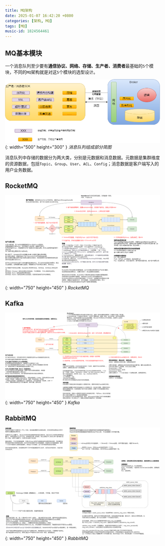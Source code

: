 ```yaml
---
title: MQ架构
date: 2025-01-07 16:42:20 +0800
categories: [架构, MQ]
tags: [MQ]
music-id: 1824564461
---
```


## **MQ基本模块**

一个消息队列至少要有**通信协议、网络、存储、生产者、消费者**最基础的`5`个模块，不同的`MQ`架构就是对这`5`个模块的选型设计。

![Desktop View](/assets/img/20250107/MQArchitect.png){: width="500" height="300" }
_消息队列组成部分简图_

消息队列中存储的数据分为两大类，分别是元数据和消息数据。元数据是集群维度的资源数据，包括`Topic`、`Group`、`User`、`ACL`、`Config`；消息数据是客户端写入的用户业务数据。

## **RocketMQ**

![Desktop View](/assets/img/20250107/RocketMQArchitect.png){: width="750" height="450" }
_RocketMQ_

## **Kafka**

![Desktop View](/assets/img/20250107/KafkaArchitect.png){: width="750" height="450" }
_Kafka_

## **RabbitMQ**

![Desktop View](/assets/img/20250107/RabbitMQArchitect.png){: width="750" height="450" }
_RabbitMQ_
